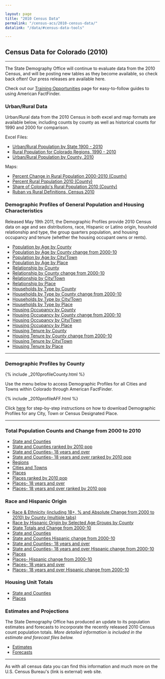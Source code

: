 ```yaml
---

layout: page
title: "2010 Census Data"
permalink: "/census-acs/2010-census-data/"
datalink: "/data/#census-data-tools"

---
```


## Census Data for Colorado (2010)

- - -

The State Demography Office will continue to evaluate data from the 2010 Census, and will be posting new tables as they become available, so check back often! Our press releases are available here.

Check out our [Training Opportunities](/demography/training#training) page for easy-to-follow guides to using American FactFinder.

### Urban/Rural Data

Urban/Rural data from the 2010 Census in both excel and map formats are available below, including counts by county as well as historical counts for 1990 and 2000 for comparison.

Excel Files:

- [Urban/Rural Population by State 1900 - 2010](https://dola.colorado.gov/gis-php/files/demog-docs/Rural%20Urban%20by%20State%201990%20to%202010.xls)
- [Rural Population for Colorado Regions, 1990 - 2010](https://dola.colorado.gov/gis-php/files/demog-docs/Rural%20by%20Region%20and%20Cnty%20and%20shares%2090-10.xls)
- [Urban/Rural Population by County, 2010](https://dola.colorado.gov/gis-php/files/demog-docs/Rural%20Urban%20by%20county%202010%202000.xls)

Maps:

- [Percent Change in Rural Population 2000-2010 (County)](https://dola.colorado.gov/gis-php/files/projects/thematic/Rural/PctChgRuralMap.png)
- [Percent Rural Population 2010 (County)](https://dola.colorado.gov/gis-php/files/projects/thematic/Rural/PctRuralPopMap.png)
- [Share of Colorado\'s Rural Population 2010 (County)](https://dola.colorado.gov/gis-php/files/projects/thematic/Rural/RuralSharePopMap.png)
- [Ruban vs Rural Definitions, Census 2010](https://dola.colorado.gov/gis-php/files/projects/thematic/Rural/UrbanRural.pdf)


### Demographic Profiles of General Population and Housing Characteristics

Released May 19th 2011, the Demographic Profiles provide 2010 Census data on age and sex distributions, race, Hispanic or Latino origin, houshold relationship and type, the group quarters population, and housing occupancy and tenure (whether the housing occupant owns or rents).

- [Population by Age by County](http://dola.colorado.gov/dlg/demog/2010data/demographicprofiles/PopulationByAge2010_County.xls)
- [Population by Age by County change from 2000-10](http://dola.colorado.gov/dlg/demog/2010data/demographicprofiles/PopulationByAge2010vs2000_County.xls)
- [Population by Age by City/Town](http://dola.colorado.gov/dlg/demog/2010data/demographicprofiles/PopulationByAge2010_IncorporatedPlace.xls)
- [Population by Age by Place](http://dola.colorado.gov/dlg/demog/2010data/demographicprofiles/PopulationByAge2010_Place.xls)
- [Relationship by County](http://dola.colorado.gov/dlg/demog/2010data/demographicprofiles/Relationship2010_County.xls)
- [Relationship by County change from 2000-10](http://dola.colorado.gov/dlg/demog/2010data/demographicprofiles/Relationship2010vs2000_County.xls)
- [Relationship by City/Town](http://dola.colorado.gov/dlg/demog/2010data/demographicprofiles/Relationship2010_IncorporatedPlace.xls)
- [Relationship by Place](http://dola.colorado.gov/dlg/demog/2010data/demographicprofiles/Relationship2010_Place.xls)
- [Households by Type by County](http://dola.colorado.gov/dlg/demog/2010data/demographicprofiles/HouseholdsByType2010_County.xls)
- [Households by Type by County change from 2000-10](http://dola.colorado.gov/dlg/demog/2010data/demographicprofiles/HouseholdsByType2010vs2000_County.xls)
- [Households by Type by City/Town](http://dola.colorado.gov/dlg/demog/2010data/demographicprofiles/HouseholdsByType2010_IncorporatedPlace.xls)
- [Households by Type by Place](http://dola.colorado.gov/dlg/demog/2010data/demographicprofiles/HouseholdsByType2010_Place.xls)
- [Housing Occupancy by County](http://dola.colorado.gov/dlg/demog/2010data/demographicprofiles/HousingOccupancy2010_County.xls)
- [Housing Occupancy by County change from 2000-10](http://dola.colorado.gov/dlg/demog/2010data/demographicprofiles/HousingOccupancy2010vs2000_County.xls)
- [Housing Occupancy by City/Town](http://dola.colorado.gov/dlg/demog/2010data/demographicprofiles/HousingOccupancy2010_IncorporatedPlace.xls)
- [Housing Occupancy by Place](http://dola.colorado.gov/dlg/demog/2010data/demographicprofiles/HousingOccupancy2010_Place.xls)
- [Housing Tenure by County](http://dola.colorado.gov/dlg/demog/2010data/demographicprofiles/HousingTenure2010_County.xls)
- [Housing Tenure by County change from 2000-10](http://dola.colorado.gov/dlg/demog/2010data/demographicprofiles/HousingTenure2010vs2000_County.xls)
- [Housing Tenure by City/Town](http://dola.colorado.gov/dlg/demog/2010data/demographicprofiles/HousingTenure2010_IncorporatedPlace.xls)
- [Housing Tenure by Place](http://dola.colorado.gov/dlg/demog/2010data/demographicprofiles/HousingTenure2010_Place.xls)

----

### Demographic Profiles by County

{% include _2010profileCounty.html %}

Use the menu below to access Demographic Profiles for all Cities and Towns within Colorado through American FactFinder.

{% include _2010profileAFF.html %}

Click [here](http://dola.colorado.gov/dlg/demog/2010data/Accessing%20the%20Demographic%20Profile%20for%20a%20City_April13.pdf) for step-by-step instructions on how to download Demographic Profiles for any City, Town or Census Designated Place.

----

### Total Population Counts and Change from 2000 to 2010

- [State and Counties](http://dola.colorado.gov/dlg/demog/2010data/total%20pop%20change%20counties.xls)
- [State and Counties ranked by 2010 pop](http://dola.colorado.gov/dlg/demog/2010data/total%20pop%20change%20counties_ranked.xls)
- [State and Counties- 18 years and over](http://dola.colorado.gov/dlg/demog/2010data/total%20pop%20change%20counties%2018.xls)
- [State and Counties- 18 years and over ranked by 2010 pop](http://dola.colorado.gov/dlg/demog/2010data/total%20pop%20change%20counties%2018_ranked.xls)
- [Regions](http://dola.colorado.gov/dlg/demog/2010data/total%20pop%20change%20region.xls)
- [Cities and Towns](http://dola.colorado.gov/dlg/demog/2010data/total%20pop%20change.xls)
- [Places](http://dola.colorado.gov/dlg/demog/2010data/total%20pop%20change%20muni.xls)
- [Places ranked by 2010 pop](http://dola.colorado.gov/dlg/demog/2010data/total%20pop%20change%20muni_ranked.xls)
- [Places- 18 years and over](http://dola.colorado.gov/dlg/demog/2010data/total%20pop%20change%20muni%2018.xls)
- [Places- 18 years and over ranked by 2010 pop](http://dola.colorado.gov/dlg/demog/2010data/total%20pop%20change%20muni%2018_ranked.xls)


### Race and Hispanic Origin

- [Race & Ethnicity (including 18+, % and Absolute Change from 2000 to 2010) by County (multiple tabs)](http://dola.colorado.gov/dlg/demog/2010data/race%20and%20hispanic%20origin%20counties_change2000to2010.xls)
- [Race by Hispanic Origin by Selected Age Groups by County](http://dola.colorado.gov/dlg/demog/2010data/RaceByHispanicOriginbyAgeCounties.xlsx)
- [State Totals and Change from 2000-10](http://dola.colorado.gov/dlg/demog/2010data/race%20and%20hispanic%20origin%20state_2000%202010.xls)
- [State and Counties](http://dola.colorado.gov/dlg/demog/2010data/race%20and%20hispanic%20origin%20counties.xls)
- [State and Counties Hispanic change from 2000-10](http://dola.colorado.gov/dlg/demog/2010data/hispanic%20change%20counties.xls)
- [State and Counties- 18 years and over](http://dola.colorado.gov/dlg/demog/2010data/race%20and%20hispanic%20origin%20counties_18%20and%20over.xls)
- [State and Counties- 18 years and over Hispanic change from 2000-10](http://dola.colorado.gov/dlg/demog/2010data/hispanic%20change%20counties_18%20and%20over.xls)
- [Places](http://dola.colorado.gov/dlg/demog/2010data/race%20and%20hispanic%20origin%20muni.xls)
- [Places- Hispanic change from 2000-10](http://dola.colorado.gov/dlg/demog/2010data/hispanic%20change%20muni.xls)
- [Places- 18 years and over](http://dola.colorado.gov/dlg/demog/2010data/race%20and%20hispanic%20origin%20muni_18%20and%20over.xls)
- [Places- 18 years and over Hispanic change from 2000-10](http://dola.colorado.gov/dlg/demog/2010data/hispanic%20change%20muni_18%20and%20over.xls)


### Housing Unit Totals

- [State and Counties](http://dola.colorado.gov/dlg/demog/2010data/housing%20units%20counties.xls)
- [Places](http://dola.colorado.gov/dlg/demog/2010data/housing%20units%20muni.xls)


### Estimates and Projections

The State Demography Office has produced an update to its population estimates and forecasts to incorporate the recently released 2010 Census count population totals. *More detailed information is included in the estimate and forecast files below.*

- [Estimates](http://dola.colorado.gov/dlg/demog/2010data/popbycountyandmuni_2010to2020_revisedformular.xls)
- [Forecasts](http://dola.colorado.gov/dlg/demog/2010data/UpdatedPreliminaryProjections.xls)

----

As with all census data you can find this information and much more on the U.S. Census Bureau's (link is external) web site.

 